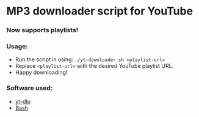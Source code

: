 # MP3 downloader script for YouTube

### Now supports playlists!

### Usage:
- Run the script in using: `./yt-downloader.sh <playlist-url>`
- Replace `<playlist-url>` with the desired YouTube playlist URL.
- Happy downloading!

### Software used:
- [yt-dlp](https://github.com/yt-dlp/yt-dlp/)
- [Bash](https://www.gnu.org/software/bash/)
